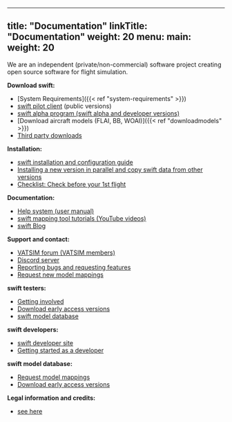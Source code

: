 
---
title: "Documentation"
linkTitle: "Documentation"
weight: 20
menu:
  main:
    weight: 20
---



We are an independent (private/non-commercial) software project creating
open source software for flight simulation.

**Download swift:**

-   [System Requirements]({{< ref "system-requirements" >}})
-   [swift pilot
    client](https://datastore.swift-project.org/page/publicartifacts.php)
    (public versions)
-   [swift alpha program (swift alpha and developer
    versions)](https://dev.swift-project.org/w/help/alpha/)
-   [Download aircraft models (FLAI, BB, WOAI)]({{< ref "downloadmodels" >}})
-   [Third party
    downloads](https://dev.swift-project.org/w/help/swiftinstallation/thirdparty/)

**Installation:**

-   [swift installation and configuration
    guide](https://dev.swift-project.org/w/help/installation/)
-   [Installing a new version in parallel and copy swift data from other
    versions](https://dev.swift-project.org/w/help/swiftgeneral/copyswiftdata/)
-   [Checklist: Check before your 1st
    flight](https://dev.swift-project.org/w/help/useswiftchecklist/)

**Documentation:**

-   [Help system (user manual)](https://dev.swift-project.org/w/help/)
-   [swift mapping tool tutorials (YouTube
    videos)](https://dev.swift-project.org/w/help/smt/smttutorials/)
-   [swift Blog](https://blog.swift-project.net/)

**Support and contact:**

-   [VATSIM forum (VATSIM
    members)](https://forums.vatsim.net/viewforum.php?f=152)
-   [Discord server](https://discord.gg/R7Atd9A)
-   [Reporting bugs and requesting
    features](https://dev.swift-project.org/w/help/gi/reportingbugs/)
-   [Request new model mappings](https://dev.swift-project.org/)

**swift testers:**

-   [Getting involved](https://dev.swift-project.org/w/help/gi/)
-   [Download early access
    versions](https://dev.swift-project.org/w/help/alpha/)
-   [swift model database](https://datastore.swift-project.org/)

**swift developers:**

-   [swift developer site](https://dev.swift-project.org/)
-   [Getting started as a
    developer](https://dev.swift-project.org/w/help/gi/gettingstarteddev/)

**swift model database:**

-   [Request model mappings](https://datastore.swift-project.org/)
-   [Download early access
    versions](https://dev.swift-project.org/w/help/alpha/)

**Legal information and credits:**

-   [see here](https://datastore.swift-project.org/page/about.php)
